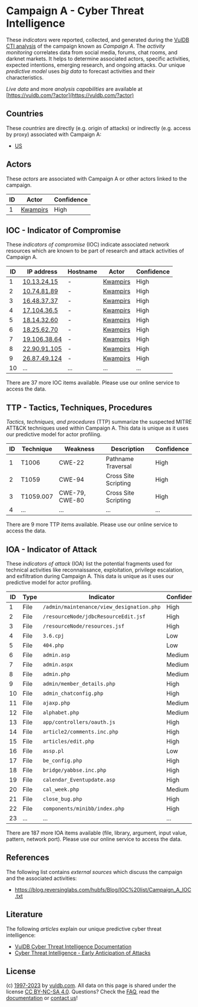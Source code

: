 # Campaign A - Cyber Threat Intelligence

These _indicators_ were reported, collected, and generated during the [VulDB CTI analysis](https://vuldb.com/?kb.cti) of the campaign known as _Campaign A_. The _activity monitoring_ correlates data from social media, forums, chat rooms, and darknet markets. It helps to determine associated actors, specific activities, expected intentions, emerging research, and ongoing attacks. Our unique _predictive model_ uses _big data_ to forecast activities and their characteristics.

_Live data_ and more _analysis capabilities_ are available at [https://vuldb.com/?actor](https://vuldb.com/?actor)

## Countries

These _countries_ are directly (e.g. origin of attacks) or indirectly (e.g. access by proxy) associated with Campaign A:

* [US](https://vuldb.com/?country.us)

## Actors

These _actors_ are associated with Campaign A or other actors linked to the campaign.

ID | Actor | Confidence
-- | ----- | ----------
1 | [Kwampirs](https://vuldb.com/?actor.kwampirs) | High

## IOC - Indicator of Compromise

These _indicators of compromise_ (IOC) indicate associated network resources which are known to be part of research and attack activities of Campaign A.

ID | IP address | Hostname | Actor | Confidence
-- | ---------- | -------- | ----- | ----------
1 | [10.13.24.15](https://vuldb.com/?ip.10.13.24.15) | - | [Kwampirs](https://vuldb.com/?actor.kwampirs) | High
2 | [10.74.81.89](https://vuldb.com/?ip.10.74.81.89) | - | [Kwampirs](https://vuldb.com/?actor.kwampirs) | High
3 | [16.48.37.37](https://vuldb.com/?ip.16.48.37.37) | - | [Kwampirs](https://vuldb.com/?actor.kwampirs) | High
4 | [17.104.36.5](https://vuldb.com/?ip.17.104.36.5) | - | [Kwampirs](https://vuldb.com/?actor.kwampirs) | High
5 | [18.14.32.60](https://vuldb.com/?ip.18.14.32.60) | - | [Kwampirs](https://vuldb.com/?actor.kwampirs) | High
6 | [18.25.62.70](https://vuldb.com/?ip.18.25.62.70) | - | [Kwampirs](https://vuldb.com/?actor.kwampirs) | High
7 | [19.106.38.64](https://vuldb.com/?ip.19.106.38.64) | - | [Kwampirs](https://vuldb.com/?actor.kwampirs) | High
8 | [22.90.91.105](https://vuldb.com/?ip.22.90.91.105) | - | [Kwampirs](https://vuldb.com/?actor.kwampirs) | High
9 | [26.87.49.124](https://vuldb.com/?ip.26.87.49.124) | - | [Kwampirs](https://vuldb.com/?actor.kwampirs) | High
10 | ... | ... | ... | ...

There are 37 more IOC items available. Please use our online service to access the data.

## TTP - Tactics, Techniques, Procedures

_Tactics, techniques, and procedures_ (TTP) summarize the suspected MITRE ATT&CK techniques used within Campaign A. This data is unique as it uses our predictive model for actor profiling.

ID | Technique | Weakness | Description | Confidence
-- | --------- | -------- | ----------- | ----------
1 | T1006 | CWE-22 | Pathname Traversal | High
2 | T1059 | CWE-94 | Cross Site Scripting | High
3 | T1059.007 | CWE-79, CWE-80 | Cross Site Scripting | High
4 | ... | ... | ... | ...

There are 9 more TTP items available. Please use our online service to access the data.

## IOA - Indicator of Attack

These _indicators of attack_ (IOA) list the potential fragments used for technical activities like reconnaissance, exploitation, privilege escalation, and exfiltration during Campaign A. This data is unique as it uses our predictive model for actor profiling.

ID | Type | Indicator | Confidence
-- | ---- | --------- | ----------
1 | File | `/admin/maintenance/view_designation.php` | High
2 | File | `/resourceNode/jdbcResourceEdit.jsf` | High
3 | File | `/resourceNode/resources.jsf` | High
4 | File | `3.6.cpj` | Low
5 | File | `404.php` | Low
6 | File | `admin.asp` | Medium
7 | File | `admin.aspx` | Medium
8 | File | `admin.php` | Medium
9 | File | `admin/member_details.php` | High
10 | File | `admin_chatconfig.php` | High
11 | File | `ajaxp.php` | Medium
12 | File | `alphabet.php` | Medium
13 | File | `app/controllers/oauth.js` | High
14 | File | `article2/comments.inc.php` | High
15 | File | `articles/edit.php` | High
16 | File | `assp.pl` | Low
17 | File | `be_config.php` | High
18 | File | `bridge/yabbse.inc.php` | High
19 | File | `calendar_Eventupdate.asp` | High
20 | File | `cal_week.php` | Medium
21 | File | `close_bug.php` | High
22 | File | `components/minibb/index.php` | High
23 | ... | ... | ...

There are 187 more IOA items available (file, library, argument, input value, pattern, network port). Please use our online service to access the data.

## References

The following list contains _external sources_ which discuss the campaign and the associated activities:

* https://blog.reversinglabs.com/hubfs/Blog/IOC%20list/Campaign_A_IOC.txt

## Literature

The following _articles_ explain our unique predictive cyber threat intelligence:

* [VulDB Cyber Threat Intelligence Documentation](https://vuldb.com/?kb.cti)
* [Cyber Threat Intelligence - Early Anticipation of Attacks](https://www.scip.ch/en/?labs.20201022)

## License

(c) [1997-2023](https://vuldb.com/?kb.changelog) by [vuldb.com](https://vuldb.com/?kb.about). All data on this page is shared under the license [CC BY-NC-SA 4.0](https://creativecommons.org/licenses/by-nc-sa/4.0/). Questions? Check the [FAQ](https://vuldb.com/?kb.faq), read the [documentation](https://vuldb.com/?kb) or [contact us](https://vuldb.com/?contact)!
